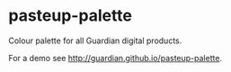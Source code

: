 pasteup-palette
===============

Colour palette for all Guardian digital products.

For a demo see http://guardian.github.io/pasteup-palette.
